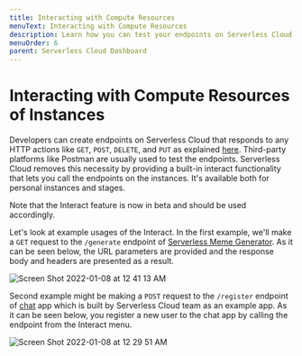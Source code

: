 ```yaml
---
title: Interacting with Compute Resources
menuText: Interacting with Compute Resources
description: Learn how you can test your endpoints on Serverless Cloud
menuOrder: 6
parent: Serverless Cloud Dashboard
---
```


# Interacting with Compute Resources of Instances 

Developers can create endpoints on Serverless Cloud that responds to any HTTP actions like `GET`, `POST`, `DELETE`, and `PUT` as explained [here](https://www.serverless.com/cloud/docs/apps/api). Third-party platforms like Postman are usually used to test the endpoints. Serverless Cloud removes this necessity by providing a built-in interact functionality that lets you call the endpoints on the instances. It's available both for personal instances and stages.

Note that the Interact feature is now in beta and should be used accordingly. 

Let's look at example usages of the Interact. In the first example, we'll make a `GET` request to the `/generate` endpoint of [Serverless Meme Generator](https://cloud.serverless.com/calganaygun/meme-generator-serverless). As it can be seen below, the URL parameters are provided and the response body and headers are presented as a result. 

![Screen Shot 2022-01-08 at 12 41 13 AM](https://user-images.githubusercontent.com/85096820/148612414-83f72367-3e8a-4c09-bc34-d15c5b49904a.png)

Second example might be making a `POST` request to the `/register` endpoint of [chat](https://cloud.serverless.com/serverless/chat) app which is built by Serverless Cloud team as an example app. As it can be seen below, you register a new user to the chat app by calling the endpoint from the Interact menu. 

![Screen Shot 2022-01-08 at 12 29 51 AM](https://user-images.githubusercontent.com/85096820/148613052-94a0350d-cdd4-4606-8ef1-efa5b4f39665.png)
